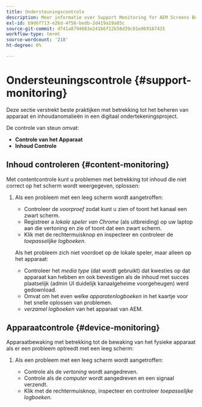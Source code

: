 ```yaml
---
title: Ondersteuningscontrole
description: Meer informatie over Support Monitoring for AEM Screens Best Practices.
exl-id: b9d6f713-e26d-4f56-bedb-2d419a19a05c
source-git-commit: df41a8794683e241b6f12b58d39c01e069187435
workflow-type: tm+mt
source-wordcount: '218'
ht-degree: 0%

---
```


# Ondersteuningscontrole {#support-monitoring}

Deze sectie verstrekt beste praktijken met betrekking tot het beheren van apparaat en inhoudanomalieën in een digitaal ondertekeningsproject.

De controle van steun omvat:

* **Controle van het Apparaat**
* **Inhoud Controle**

## Inhoud controleren {#content-monitoring}

Met contentcontrole kunt u problemen met betrekking tot inhoud die niet correct op het scherm wordt weergegeven, oplossen:

1. Als een probleem met een leeg scherm wordt aangetroffen:

   * Controleer de *voorproef* zodat kunt u zien of toont het kanaal een zwart scherm.
   * Registreer a *lokale speler van Chrome* (als uitbreiding) op uw laptop aan die vertoning en zie of toont dat een zwart scherm.
   * Klik met de rechtermuisknop en inspecteer en controleer de *toepasselijke logboeken*.

   Als het probleem zich niet voordoet op de lokale speler, maar alleen op het apparaat:

   * Controleer het *media type* (dat wordt gebruikt) dat kwesties op dat apparaat kan hebben en ook bevestigen als de inhoud met succes plaatselijk (admin UI duidelijk kanaalgeheime voorgeheugen) werd gedownload.
   * Omvat om het even welke *apparatenlogboeken* in het kaartje voor het snelle oplossen van problemen.
   * *verzamel logboeken* van het apparaat van AEM.

## Apparaatcontrole {#device-monitoring}

Apparaatbewaking met betrekking tot de bewaking van het fysieke apparaat als er een probleem optreedt met een leeg scherm:

1. Als een probleem met een leeg scherm wordt aangetroffen:

   * Controle als de *vertoning* wordt aangedreven.
   * Controle als de *computer* wordt aangedreven en een signaal verzendt.
   * Klik met de rechtermuisknop, inspecteer en controleer *toepasselijke logboeken*.
